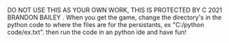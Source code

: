 DO NOT USE THIS AS YOUR OWN WORK, THIS IS PROTECTED BY C 2021 BRANDON BAILEY
. When you get the game, change the directory's in the python code to where the files are for the persistants, ex "C:/python code/ex.txt".
then run the code in an python ide and have fun!
